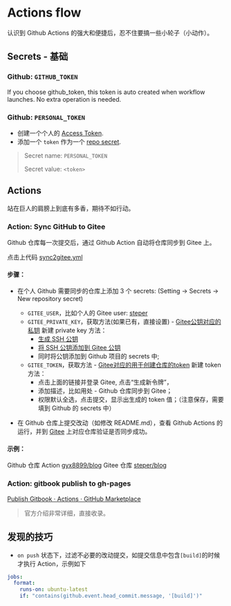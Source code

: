 # Actions flow
认识到 Github Actions 的强大和便捷后，忍不住要搞一些小轮子（小动作）。

## Secrets - 基础

### Github: `GITHUB_TOKEN`
If you choose github_token, this token is auto created when workflow launches. No extra operation is needed.

### Github: `PERSONAL_TOKEN`
- 创建一个个人的 [Access Token](https://docs.github.com/cn/free-pro-team@latest/github/authenticating-to-github/creating-a-personal-access-token).
- 添加一个 `token` 作为一个 [repo secret](https://docs.github.com/cn/free-pro-team@latest/actions/reference/encrypted-secrets).

> Secret name: `PERSONAL_TOKEN`
>
> Secret value: `<token>`

## Actions
站在巨人的肩膀上到底有多香，期待不如行动。

### Action: Sync GitHub to Gitee
Github 仓库每一次提交后，通过 Github Action 自动将仓库同步到 Gitee 上。

点击上代码 [sync2gitee.yml](./workflows/sync2gitee.yml)

#### 步骤：

- 在个人 Github 需要同步的仓库上添加 3 个 secrets: (Setting -> Secrets -> New repository secret)

    - `GITEE_USER`，比如个人的 Gitee user: [steper](https://gitee.com/steper)
    - `GITEE_PRIVATE_KEY`，获取方法(如果已有，直接设置) - [Gitee公钥对应的私钥](https://gitee.com/profile/sshkeys)
        新建 private key 方法：
        - [生成 SSH 公钥](https://gitee.com/help/articles/4181#article-header0)
        - [将 SSH 公钥添加到 Gitee 公钥](https://gitee.com/profile/sshkeys)
        - 同时将公钥添加到 Github 项目的 secrets 中;
    - `GITEE_TOKEN`，获取方法 - [Gitee对应的用于创建仓库的token](https://gitee.com/profile/personal_access_tokens)
        新建 token 方法：
        - 点击上面的链接并登录 Gitee, 点击“生成新令牌”，
        - 添加描述，比如用处 - Github 仓库同步到 Gitee；
        - 权限默认全选，点击提交，显示出生成的 token 值；（注意保存，需要填到 Github 的 secrets 中）

- 在 Github 仓库上提交改动（如修改 README.md），查看 Github Actions 的运行，并到 [Gitee](https://gitee.com/) 上对应仓库验证是否同步成功。

#### 示例：
Github 仓库 Action [gyx8899/blog](https://github.com/gyx8899/blog/actions)
Gitee 仓库 [steper/blog](https://gitee.com/steper/blog)

### Action: gitbook publish to gh-pages

[Publish Gitbook · Actions · GitHub Marketplace](https://github.com/marketplace/actions/publish-gitbook)

> 官方介绍非常详细，直接收录。

## 发现的技巧

- `on push` 状态下，过滤不必要的改动提交，如提交信息中包含`[build]`的时候才执行 Action，示例如下

```yaml
jobs:
  format:
    runs-on: ubuntu-latest
    if: "contains(github.event.head_commit.message, '[build]')"
```
